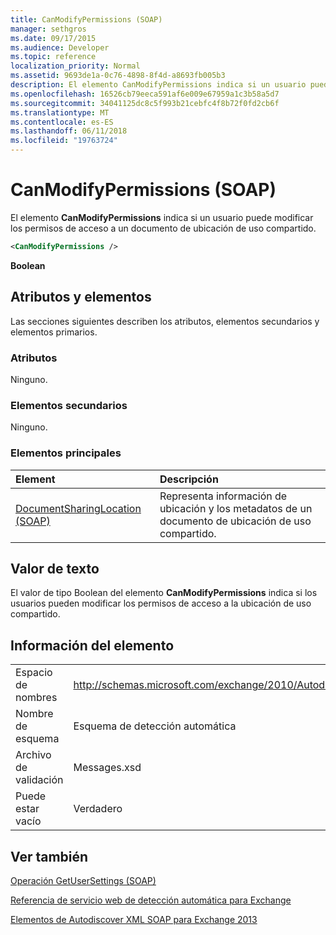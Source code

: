 ```yaml
---
title: CanModifyPermissions (SOAP)
manager: sethgros
ms.date: 09/17/2015
ms.audience: Developer
ms.topic: reference
localization_priority: Normal
ms.assetid: 9693de1a-0c76-4898-8f4d-a8693fb005b3
description: El elemento CanModifyPermissions indica si un usuario puede modificar los permisos de acceso a un documento de ubicación de uso compartido.
ms.openlocfilehash: 16526cb79eeca591af6e009e67959a1c3b58a5d7
ms.sourcegitcommit: 34041125dc8c5f993b21cebfc4f8b72f0fd2cb6f
ms.translationtype: MT
ms.contentlocale: es-ES
ms.lasthandoff: 06/11/2018
ms.locfileid: "19763724"
---
```

# <a name="canmodifypermissions-soap"></a>CanModifyPermissions (SOAP)

El elemento **CanModifyPermissions** indica si un usuario puede modificar los permisos de acceso a un documento de ubicación de uso compartido. 
  
```XML
<CanModifyPermissions /> 
```

 **Boolean**
## <a name="attributes-and-elements"></a>Atributos y elementos

Las secciones siguientes describen los atributos, elementos secundarios y elementos primarios.
  
### <a name="attributes"></a>Atributos

Ninguno.
  
### <a name="child-elements"></a>Elementos secundarios

Ninguno.
  
### <a name="parent-elements"></a>Elementos principales

|**Element**|**Descripción**|
|:-----|:-----|
|[DocumentSharingLocation (SOAP)](documentsharinglocation-soap.md) <br/> |Representa información de ubicación y los metadatos de un documento de ubicación de uso compartido.  <br/> |
   
## <a name="text-value"></a>Valor de texto

El valor de tipo Boolean del elemento **CanModifyPermissions** indica si los usuarios pueden modificar los permisos de acceso a la ubicación de uso compartido. 
  
## <a name="element-information"></a>Información del elemento

|||
|:-----|:-----|
|Espacio de nombres  <br/> |http://schemas.microsoft.com/exchange/2010/Autodiscover  <br/> |
|Nombre de esquema  <br/> |Esquema de detección automática  <br/> |
|Archivo de validación  <br/> |Messages.xsd  <br/> |
|Puede estar vacío  <br/> |Verdadero  <br/> |
   
## <a name="see-also"></a>Ver también



[Operación GetUserSettings (SOAP)](getusersettings-operation-soap.md)


[Referencia de servicio web de detección automática para Exchange](autodiscover-web-service-reference-for-exchange.md)
  
[Elementos de Autodiscover XML SOAP para Exchange 2013](soap-autodiscover-xml-elements-for-exchange-2013.md)

